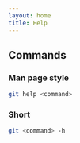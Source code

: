 ```yaml
---
layout: home
title: Help
---
```


## Commands

### Man page style

```bash
git help <command>
```

### Short

```bash
git <command> -h
```
